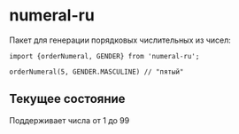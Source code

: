 # numeral-ru

Пакет для генерации порядковых числительных из чисел:

```
import {orderNumeral, GENDER} from 'numeral-ru';

orderNumeral(5, GENDER.MASCULINE) // "пятый"

```

## Текущее состояние

Поддерживает числа от 1 до 99